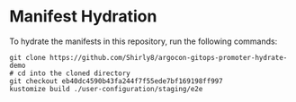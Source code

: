 # Manifest Hydration

To hydrate the manifests in this repository, run the following commands:

```shell
git clone https://github.com/Shirly8/argocon-gitops-promoter-hydrate-demo
# cd into the cloned directory
git checkout eb40dc4590b43fa244f7f55ede7bf169198ff997
kustomize build ./user-configuration/staging/e2e
```
